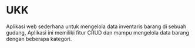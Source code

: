 # UKK
Aplikasi web sederhana untuk mengelola data inventaris barang di sebuah gudang, Aplikasi ini memiliki fitur CRUD dan mampu mengelola data barang dengan beberapa kategori.
